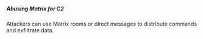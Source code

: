 ##### Abusing Matrix for C2

Attackers can use Matrix rooms or direct messages to distribute commands and exfiltrate data.